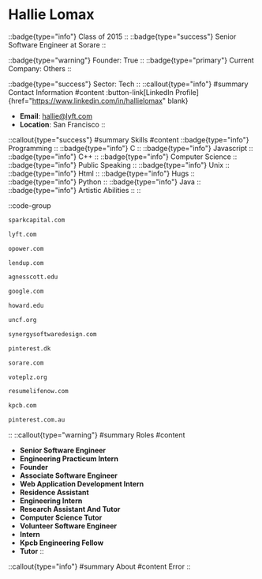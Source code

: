 # Hallie Lomax
::badge{type="info"}
Class of 2015
::
::badge{type="success"}
Senior Software Engineer at Sorare
::

::badge{type="warning"}
Founder: True
::
::badge{type="primary"}
Current Company: Others
::

::badge{type="success"}
Sector: Tech
::
::callout{type="info"}
#summary
Contact Information
#content
:button-link[LinkedIn Profile]{href="https://www.linkedin.com/in/hallielomax" blank}
- **Email**: hallie@lyft.com
- **Location**: San Francisco
::

::callout{type="success"}
#summary
Skills
#content
::badge{type="info"}
Programming
::
::badge{type="info"}
C
::
::badge{type="info"}
Javascript
::
::badge{type="info"}
C++
::
::badge{type="info"}
Computer Science
::
::badge{type="info"}
Public Speaking
::
::badge{type="info"}
Unix
::
::badge{type="info"}
Html
::
::badge{type="info"}
Hugs
::
::badge{type="info"}
Python
::
::badge{type="info"}
Java
::
::badge{type="info"}
Artistic Abilities
::
::

::code-group
```bash [Spark Capital]
sparkcapital.com
```
```bash [Lyft]
lyft.com
```
```bash [Opower]
opower.com
```
```bash [LendUp]
lendup.com
```
```bash [Agnes Scott College]
agnesscott.edu
```
```bash [Google]
google.com
```
```bash [Howard University]
howard.edu
```
```bash [United Negro College Fund]
uncf.org
```
```bash [Synergy Software Design]
synergysoftwaredesign.com
```
```bash [William Megelich]
pinterest.dk
```
```bash [Sorare]
sorare.com
```
```bash [VotePlz]
voteplz.org
```
```bash [ResumeLife]
resumelifenow.com
```
```bash [Kleiner Perkins Caufield & Byers]
kpcb.com
```
```bash [Pinterest]
pinterest.com.au
```
::
::callout{type="warning"}
#summary
Roles
#content
- **Senior Software Engineer**
- **Engineering Practicum Intern**
- **Founder**
- **Associate Software Engineer**
- **Web Application Development Intern**
- **Residence Assistant**
- **Engineering Intern**
- **Research Assistant And Tutor**
- **Computer Science Tutor**
- **Volunteer Software Engineer**
- **Intern**
- **Kpcb Engineering Fellow**
- **Tutor**
::

::callout{type="info"}
#summary
About
#content
Error
::
